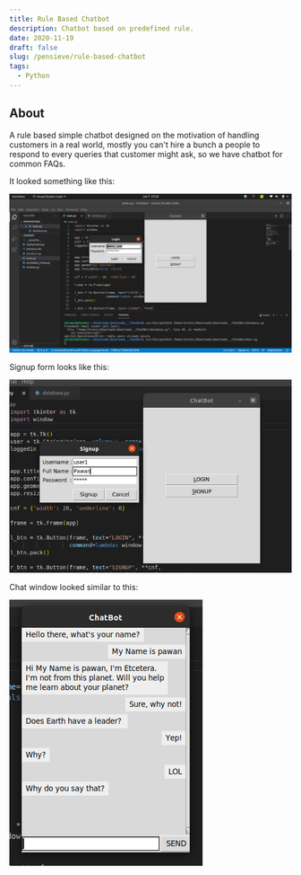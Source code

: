 ```yaml
---
title: Rule Based Chatbot
description: Chatbot based on predefined rule.
date: 2020-11-19
draft: false
slug: /pensieve/rule-based-chatbot
tags:
  - Python
---
```


## About

A rule based simple chatbot designed on the motivation of handling customers in a real world, mostly you can't hire a bunch a people to respond to every queries that customer might ask, so we have chatbot for common FAQs.

It looked something like this:

![start](./start.png)

Signup form looks like this:

![signup](./signup.png)

Chat window looked similar to this:

![Chat](./chat.png)
